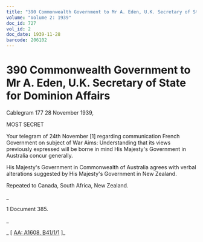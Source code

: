 ```yaml
---
title: "390 Commonwealth Government to Mr A. Eden, U.K. Secretary of State for Dominion Affairs"
volume: "Volume 2: 1939"
doc_id: 727
vol_id: 2
doc_date: 1939-11-28
barcode: 206102
---
```


# 390 Commonwealth Government to Mr A. Eden, U.K. Secretary of State for Dominion Affairs

Cablegram 177 28 November 1939,

MOST SECRET

Your telegram of 24th November [1] regarding communication French Government on subject of War Aims: Understanding that its views previously expressed will be borne in mind His Majesty's Government in Australia concur generally.

His Majesty's Government in Commonwealth of Australia agrees with verbal alterations suggested by His Majesty's Government in New Zealand.

Repeated to Canada, South Africa, New Zealand.

_

1 Document 385.

_

_ [ [AA: A1608, B41/1/1](http://www.naa.gov.au/cgi-bin/Search?O=I&Number=206102) ]_
